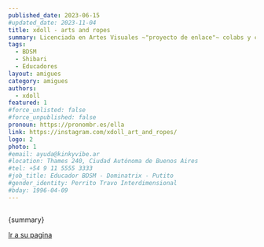```yaml
---
published_date: 2023-06-15
#updated_date: 2023-11-04
title: xdoll - arts and ropes
summary: Licenciada en Artes Visuales ~"proyecto de enlace"~ colabs y clases
tags:
  - BDSM
  - Shibari
  - Educadores
layout: amigues
category: amigues
authors:
  - xdoll
featured: 1
#force_unlisted: false
#force_unpublished: false
pronoun: https://pronombr.es/ella
link: https://instagram.com/xdoll_art_and_ropes/
logo: 2
photo: 1
#email: ayuda@kinkyvibe.ar
#location: Thames 240, Ciudad Autónoma de Buenos Aires
#tel: +54 9 11 5555 3333
#job_title: Educador BDSM - Dominatrix - Putito
#gender_identity: Perrito Travo Interdimensional
#bday: 1996-04-09
---
```


<script>
    import foto from '$lib/posts/media/xdoll/1.jpg';
</script>

<div class="col-2">
<img alt="" src={foto} />
<div><p>{summary}</p><p><a href={link} target="_blank">Ir a su pagina</a></p></div>
</div>

